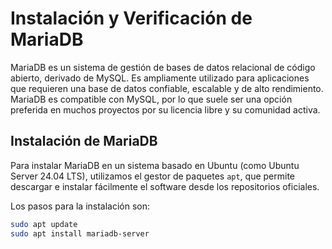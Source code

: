 # Instalación y Verificación de MariaDB

MariaDB es un sistema de gestión de bases de datos relacional de código abierto, derivado de MySQL. Es ampliamente utilizado para aplicaciones que requieren una base de datos confiable, escalable y de alto rendimiento. MariaDB es compatible con MySQL, por lo que suele ser una opción preferida en muchos proyectos por su licencia libre y su comunidad activa.

## Instalación de MariaDB

Para instalar MariaDB en un sistema basado en Ubuntu (como Ubuntu Server 24.04 LTS), utilizamos el gestor de paquetes `apt`, que permite descargar e instalar fácilmente el software desde los repositorios oficiales.

Los pasos para la instalación son:

```bash
sudo apt update
sudo apt install mariadb-server
